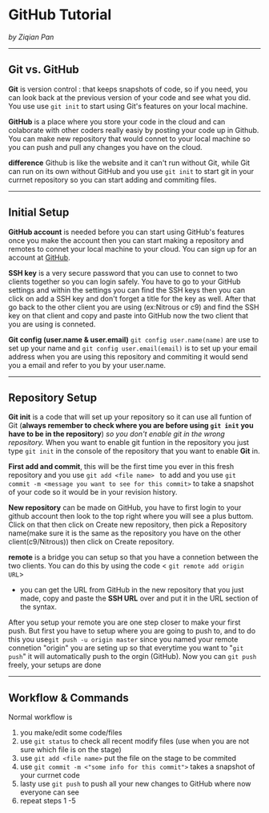 # GitHub Tutorial

_by Ziqian Pan_

---
## Git vs. GitHub
**Git** is version control : that keeps snapshots of code, so if you need, you can look back at the previous version of your code and see what you did. You use use ```git init``` to start using Git's features on your local machine.

**GitHub** is a place where you store your code in the cloud and can colaborate with other coders really easiy by posting your code up in Github. You can make new repository that would connet to your local machine so you can push and pull any changes you have on the cloud.

**difference** Github is like the website and it can't run without Git, while Git can run on its own without GitHub and you use ```git init``` to start git in your currnet repository so you can start adding and commiting files.

---
## Initial Setup
**GitHub account** is needed before you can start using GitHub's features once you make the account then you can start making a repository and remotes to connet your local machine to your cloud. You can sign up for an account at [GitHub](https://github.com).  

**SSH key** is a very secure password that you can use to connet to two clients together so you can login safely. You have to go to your GitHub settings and within the settings you can find the SSH keys then you can click on add a SSH key and don't forget a title for the key as well. After that go back to the other client you are using (ex:Nitrous or c9) and find the SSH key on that client and copy and paste into GitHub now the two client that you are using is conneted.  

**Git config  (user.name & user.email)** ```git config user.name(name)``` are use to set up your name and ```git config user.email(email)``` is to set up your email address when you are using this repository and commiting it would send you a email and refer to you by your user.name. 

---
## Repository Setup
**Git init** is a code that will set up your repository so it can use all funtion of Git (**always remember to check where you are before using ```git init``` you have to be in the repository**) _so you don't enable git in the wrong repository._ When you want to enable git funtion in the repository you just type ```git init``` in the console of the repository that you want to enable **Git** in.

**First add and commit**, this will be the first time you ever in this fresh repository and you use ```git add <file name> ``` to add and you use ```git commit -m <message you want to see for this commit>``` to take a snapshot of your code so it would be in your revision history.

**New repository** can be made on GitHub, you have to first login to your github account then look to the top right where you will see a plus buttom. Click on that then click on Create new repository, then pick a Repository name(make sure it is the same as the repository you have on the other client(c9/Nitrous)) then click on Create repository. 

**remote** is a bridge you can setup so that you have a connetion between the two clients. You can do this by using the code < ```git remote add origin URL```>  

* you can get the URL from GitHub in the new repository that you just made, copy and paste the **SSH URL** over and put it in the URL section of the syntax.

After you setup your remote you are one step closer to make your first push. But first you have to setup where you are going to push to, and to do this you use```git push -u origin master``` since you named your remote connetion "origin" you are seting up so  that everytime you want to "```git push```" it will automatically push to the orgin (GitHub). Now you can ```git push``` freely, your setups are done


---
## Workflow & Commands
Normal workflow is 

1. you make/edit some code/files
2. use ```git status``` to check all recent modify files (use when you are not sure which file is on the stage)
3. use ```git add <file name>``` put the file on the stage to be commited
4. use ```git commit -m <"some info for this commit">``` takes a snapshot of your currnet code
5. lasty use ```git push``` to push all your new changes to GitHub where now everyone can see
6. repeat steps 1 -5